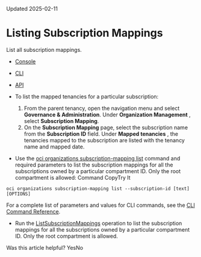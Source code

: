 Updated 2025-02-11
# Listing Subscription Mappings
List all subscription mappings.
  * [Console](https://docs.oracle.com/en-us/iaas/Content/General/organization/subscription-mapping-list.htm)
  * [CLI](https://docs.oracle.com/en-us/iaas/Content/General/organization/subscription-mapping-list.htm)
  * [API](https://docs.oracle.com/en-us/iaas/Content/General/organization/subscription-mapping-list.htm)


  * To list the mapped tenancies for a particular subscription:
    1. From the parent tenancy, open the navigation menu and select **Governance & Administration**. Under **Organization Management** , select **Subscription Mapping**.
    2. On the **Subscription Mapping** page, select the subscription name from the **Subscription ID** field. 
Under **Mapped tenancies** , the tenancies mapped to the subscription are listed with the tenancy name and mapped date.
  * Use the [oci organizations subscription-mapping list](https://docs.oracle.com/iaas/tools/oci-cli/latest/oci_cli_docs/cmdref/organizations/subscription-mapping/list.html) command and required parameters to list the subscription mappings for all the subscriptions owned by a particular compartment ID. Only the root compartment is allowed:
Command
CopyTry It
```
oci organizations subscription-mapping list --subscription-id [text] [OPTIONS]
```

For a complete list of parameters and values for CLI commands, see the [CLI Command Reference](https://docs.oracle.com/iaas/tools/oci-cli/latest).
  * Run the [ListSubscriptionMappings](https://docs.oracle.com/iaas/api/#/en/organizations/latest/SubscriptionMapping/ListSubscriptionMappings) operation to list the subscription mappings for all the subscriptions owned by a particular compartment ID. Only the root compartment is allowed.


Was this article helpful?
YesNo

